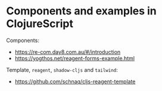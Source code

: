 # Components and examples in ClojureScript
Components:
- https://re-com.day8.com.au/#/introduction
- https://yogthos.net/reagent-forms-example.html

Template, `reagent`, `shadow-cljs` and `tailwind`:
- https://github.com/schnaq/cljs-reagent-template

